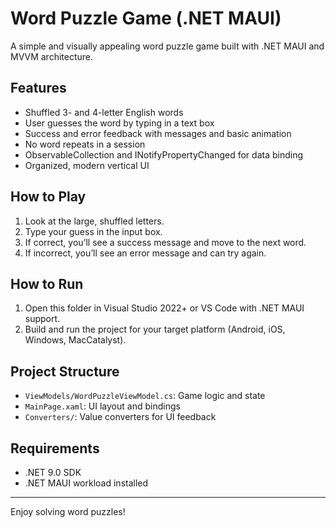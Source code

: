 # Word Puzzle Game (.NET MAUI)

A simple and visually appealing word puzzle game built with .NET MAUI and MVVM architecture.

## Features
- Shuffled 3- and 4-letter English words
- User guesses the word by typing in a text box
- Success and error feedback with messages and basic animation
- No word repeats in a session
- ObservableCollection and INotifyPropertyChanged for data binding
- Organized, modern vertical UI

## How to Play
1. Look at the large, shuffled letters.
2. Type your guess in the input box.
3. If correct, you’ll see a success message and move to the next word.
4. If incorrect, you’ll see an error message and can try again.

## How to Run
1. Open this folder in Visual Studio 2022+ or VS Code with .NET MAUI support.
2. Build and run the project for your target platform (Android, iOS, Windows, MacCatalyst).

## Project Structure
- `ViewModels/WordPuzzleViewModel.cs`: Game logic and state
- `MainPage.xaml`: UI layout and bindings
- `Converters/`: Value converters for UI feedback

## Requirements
- .NET 9.0 SDK
- .NET MAUI workload installed

---
Enjoy solving word puzzles!
